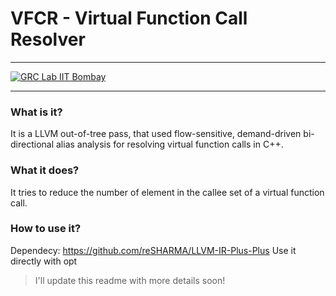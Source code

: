 # VFCR - Virtual Function Call Resolver
---
[![GRC Lab IIT Bombay](https://img.shields.io/badge/GRC%20Lab-IIT%20Bombay-blue.svg)](http://www.cse.iitb.ac.in/grc/) 
___

### What is it?

It is a LLVM out-of-tree pass, that used flow-sensitive, demand-driven bi-directional alias analysis for resolving virtual function calls in C++.

### What it does?

It tries to reduce the number of element in the callee set of a virtual function call.

### How to use it?

Dependecy: https://github.com/reSHARMA/LLVM-IR-Plus-Plus 
Use it directly with opt 

> I'll update this readme with more details soon! 
